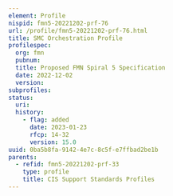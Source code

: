 ```yaml
---
element: Profile
nispid: fmn5-20221202-prf-76
url: /profile/fmn5-20221202-prf-76.html
title: SMC Orchestration Profile
profilespec:
  org: fmn
  pubnum: 
  title: Proposed FMN Spiral 5 Specification
  date: 2022-12-02
  version: 
subprofiles:
status:
  uri: 
  history: 
    - flag: added
      date: 2023-01-23
      rfcp: 14-32
      version: 15.0
uuid: 0ba5b8fa-9142-4e7c-8c5f-e7ffbad2be1b
parents:
  - refid: fmn5-20221202-prf-33
    type: profile
    title: CIS Support Standards Profiles
---
```

